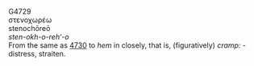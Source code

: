 G4729  
στενοχωρέω  
stenochōreō  
*sten-okh-o-reh‘-o*  
From the same as [4730](g4730) to *hem* in closely, that is,
(figuratively) *cramp:* - distress, straiten.  
